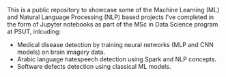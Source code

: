 This is a public repository to showcase some of the Machine Learning (ML) and Natural Language Processing (NLP) based projects I've completed in the form of Jupyter notebooks as part of the MSc in Data Science program at PSUT, inlcuding:
- Medical disease detection by training neural networks (MLP and CNN models) on brain imagery data.
- Arabic language hatespeech detection using Spark and NLP concepts.
- Software defects detection using classical ML models.
